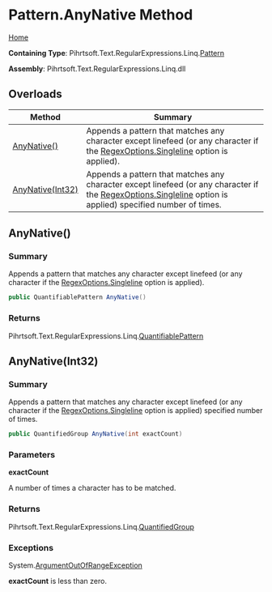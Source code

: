 # Pattern\.AnyNative Method

[Home](../../../../../../README.md)

**Containing Type**: Pihrtsoft\.Text\.RegularExpressions\.Linq\.[Pattern](../README.md)

**Assembly**: Pihrtsoft\.Text\.RegularExpressions\.Linq\.dll

## Overloads

| Method | Summary |
| ------ | ------- |
| [AnyNative()](#Pihrtsoft_Text_RegularExpressions_Linq_Pattern_AnyNative) | Appends a pattern that matches any character except linefeed \(or any character if the [RegexOptions.Singleline](https://docs.microsoft.com/en-us/dotnet/api/system.text.regularexpressions.regexoptions.singleline) option is applied\)\. |
| [AnyNative(Int32)](#Pihrtsoft_Text_RegularExpressions_Linq_Pattern_AnyNative_System_Int32_) | Appends a pattern that matches any character except linefeed \(or any character if the [RegexOptions.Singleline](https://docs.microsoft.com/en-us/dotnet/api/system.text.regularexpressions.regexoptions.singleline) option is applied\) specified number of times\. |

## AnyNative\(\) <a name="Pihrtsoft_Text_RegularExpressions_Linq_Pattern_AnyNative"></a>

### Summary

Appends a pattern that matches any character except linefeed \(or any character if the [RegexOptions.Singleline](https://docs.microsoft.com/en-us/dotnet/api/system.text.regularexpressions.regexoptions.singleline) option is applied\)\.

```csharp
public QuantifiablePattern AnyNative()
```

### Returns

Pihrtsoft\.Text\.RegularExpressions\.Linq\.[QuantifiablePattern](../../QuantifiablePattern/README.md)

## AnyNative\(Int32\) <a name="Pihrtsoft_Text_RegularExpressions_Linq_Pattern_AnyNative_System_Int32_"></a>

### Summary

Appends a pattern that matches any character except linefeed \(or any character if the [RegexOptions.Singleline](https://docs.microsoft.com/en-us/dotnet/api/system.text.regularexpressions.regexoptions.singleline) option is applied\) specified number of times\.

```csharp
public QuantifiedGroup AnyNative(int exactCount)
```

### Parameters

**exactCount**

A number of times a character has to be matched\.

### Returns

Pihrtsoft\.Text\.RegularExpressions\.Linq\.[QuantifiedGroup](../../QuantifiedGroup/README.md)

### Exceptions

System\.[ArgumentOutOfRangeException](https://docs.microsoft.com/en-us/dotnet/api/system.argumentoutofrangeexception)

**exactCount** is less than zero\.

